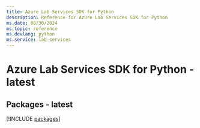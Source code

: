 ```yaml
---
title: Azure Lab Services SDK for Python
description: Reference for Azure Lab Services SDK for Python
ms.date: 08/30/2024
ms.topic: reference
ms.devlang: python
ms.service: lab-services
---
```

# Azure Lab Services SDK for Python - latest
## Packages - latest
[!INCLUDE [packages](lab-services-index.md)]